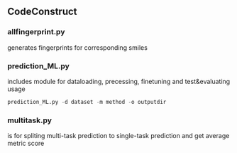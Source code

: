 ## CodeConstruct
### allfingerprint.py 
generates fingerprints for corresponding smiles
### prediction_ML.py 
includes module for dataloading, precessing, finetuning and test&evaluating
usage
```python
prediction_ML.py -d dataset -m method -o outputdir
```


### multitask.py 
is for spliting multi-task prediction to single-task prediction and get average metric score
